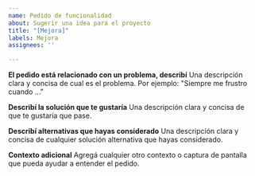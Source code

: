 ```yaml
---
name: Pedido de funcionalidad
about: Sugerir una idea para el proyecto
title: "[Mejora]"
labels: Mejora
assignees: ''

---
```


**El pedido está relacionado con un problema, describí**
Una descripción clara y concisa de cual es el problema. Por ejemplo: "Siempre me frustro cuando ..."

**Describí la solución que te gustaría**
Una descripción clara y concisa de que te gustaría que pase.

**Describí alternativas que hayas considerado**
Una descripción clara y concisa de cualquier solución alternativa que hayas considerado.

**Contexto adicional**
Agregá cualquier otro contexto o captura de pantalla que pueda ayudar a entender el pedido.
